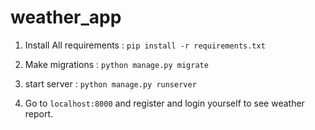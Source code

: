 # weather_app

1. Install All requirements : `pip install -r requirements.txt`

2. Make migrations : `python manage.py migrate`

3. start server : `python manage.py runserver`

4. Go to `localhost:8000` and register and login yourself to see weather report.